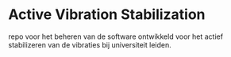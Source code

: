 # Active Vibration Stabilization
 repo voor het beheren van de software ontwikkeld voor het actief stabilizeren van de vibraties bij universiteit leiden.
